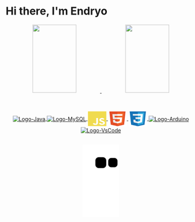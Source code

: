 # Hi there, I'm Endryo 

<div align="center">
  <a href="https://github.com/EndryoMachado">
  <img height="180em" width="48%" src="https://github-readme-stats.vercel.app/api?username=EndryoMachad&show_icons=true&theme=dark&include_all_commits=true&count_private=true"/>
  <img height="180em" width="48%" src="https://github-readme-stats.vercel.app/api/top-langs/?username=EndryoMachado&layout=compact&langs_count=7&theme=dark"/>
</div>

##

<div style="display: inline_block" align="center"><br>
  <img align="center" alt="Logo-Java" height="40" width="50" src="https://cdn.jsdelivr.net/gh/devicons/devicon/icons/java/java-original.svg">
  <img align="center" alt="Logo-MySQL" height="40" width="50" src="https://cdn.jsdelivr.net/gh/devicons/devicon/icons/mysql/mysql-plain.svg">
  <img align="center" alt="Logo-Js" height="40" width="50" src="https://raw.githubusercontent.com/devicons/devicon/master/icons/javascript/javascript-plain.svg">
  <img align="center" alt="Logo-HTML" height="40" width="50" src="https://raw.githubusercontent.com/devicons/devicon/master/icons/html5/html5-original.svg">
  <img align="center" alt="Logo-CSS" height="40" width="50" src="https://raw.githubusercontent.com/devicons/devicon/master/icons/css3/css3-original.svg">
  <img align="center" alt="Logo-Arduino" height="40" width="50" src="https://cdn.jsdelivr.net/gh/devicons/devicon/icons/arduino/arduino-original.svg">
  <img align="center" alt="Logo-VsCode" height="40" width="50" src="https://cdn.jsdelivr.net/gh/devicons/devicon/icons/vscode/vscode-original.svg">
</div>

##
<div align="center">
  <img align="center" alt="Logo-VsCode" src="https://github.com/EndryoMachado/EndryoMachado/blob/output/github-contribution-grid-snake.svg">
</div>

<!--
**EndryoMachado/EndryoMachado** is a ✨ _special_ ✨ repository because its `README.md` (this file) appears on your GitHub profile.

Here are some ideas to get you started:
- Student and technology enthusiast
- I have an interest in business, science and technology
- I’m currently learning Web and Mobile Development
- Pronouns: he/him
- :brazil:
![Snake animation](https://github.com/EndryoMachado/EndryoMachado/blob/output/github-contribution-grid-snake.svg)
- 🔭 I’m currently working on ...
- 🌱 I’m currently learning ...
- 👯 I’m looking to collaborate on ...
- 🤔 I’m looking for help with ...
- 💬 Ask me about ...
- 📫 How to reach me: ...
- 😄 Pronouns: ...
- ⚡ Fun fact: ...
-->
